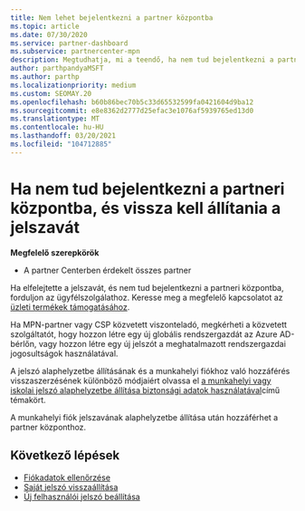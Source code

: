 ```yaml
---
title: Nem lehet bejelentkezni a partner központba
ms.topic: article
ms.date: 07/30/2020
ms.service: partner-dashboard
ms.subservice: partnercenter-mpn
description: Megtudhatja, mi a teendő, ha nem tud bejelentkezni a partner Centerbe – a munkahelyi fiók jelszavának vagy az iskolai fiók jelszavának alaphelyzetbe állítására vonatkozó információkat tartalmaz, ha elfelejtette.
author: parthpandyaMSFT
ms.author: parthp
ms.localizationpriority: medium
ms.custom: SEOMAY.20
ms.openlocfilehash: b60b86bec70b5c33d65532599fa0421604d9ba12
ms.sourcegitcommit: e8e8362d2777d25efac3e1076af5939765ed13d0
ms.translationtype: MT
ms.contentlocale: hu-HU
ms.lasthandoff: 03/20/2021
ms.locfileid: "104712885"
---
```

# <a name="if-you-cant-sign-into-partner-center-and-need-to-reset-your-password"></a>Ha nem tud bejelentkezni a partneri központba, és vissza kell állítania a jelszavát

**Megfelelő szerepkörök**

- A partner Centerben érdekelt összes partner

Ha elfelejtette a jelszavát, és nem tud bejelentkezni a partneri központba, forduljon az ügyfélszolgálathoz. Keresse meg a megfelelő kapcsolatot az [üzleti termékek támogatásához](/microsoft-365/admin/contact-support-for-business-products). 

Ha MPN-partner vagy CSP közvetett viszonteladó, megkérheti a közvetett szolgáltatót, hogy hozzon létre egy új globális rendszergazdát az Azure AD-bérlőn, vagy hozzon létre egy új jelszót a meghatalmazott rendszergazdai jogosultságok használatával. 

A jelszó alaphelyzetbe állításának és a munkahelyi fiókhoz való hozzáférés visszaszerzésének különböző módjaiért olvassa el [a munkahelyi vagy iskolai jelszó alaphelyzetbe állítása biztonsági adatok használatával](/azure/active-directory/user-help/active-directory-passwords-update-your-own-password#how-to-change-your-password)című témakört.

A munkahelyi fiók jelszavának alaphelyzetbe állítása után hozzáférhet a partner központhoz. 

## <a name="next-steps"></a>Következő lépések

- [Fiókadatok ellenőrzése](verification-responses.md)
- [Saját jelszó visszaállítása](reset-my-pasword.md)
- [Új felhasználói jelszó beállítása](reset-a-user-password.md)